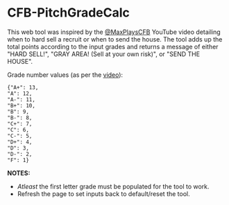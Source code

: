 # CFB-PitchGradeCalc
This web tool was inspired by the [@MaxPlaysCFB](https://www.youtube.com/watch?v=fJ1jxkcjMoQ) YouTube video detailing when to hard sell a recruit or when to send the house. The tool adds up the total points according to the input grades and returns a message of either "HARD SELL!", "GRAY AREA! (Sell at your own risk)", or "SEND THE HOUSE".

Grade number values (as per the [video](https://www.youtube.com/watch?v=fJ1jxkcjMoQ)):

    {"A+": 13,
    "A": 12,
    "A-": 11,
    "B+": 10,
    "B": 9,
    "B-": 8,
    "C+": 7,
    "C": 6,
    "C-": 5,
    "D+": 4,
    "D": 3,
    "D-": 2,
    "F": 1}

    
<b>NOTES:</b>
- _Atleast_ the first letter grade must be populated for the tool to work.
- Refresh the page to set inputs back to default/reset the tool.
